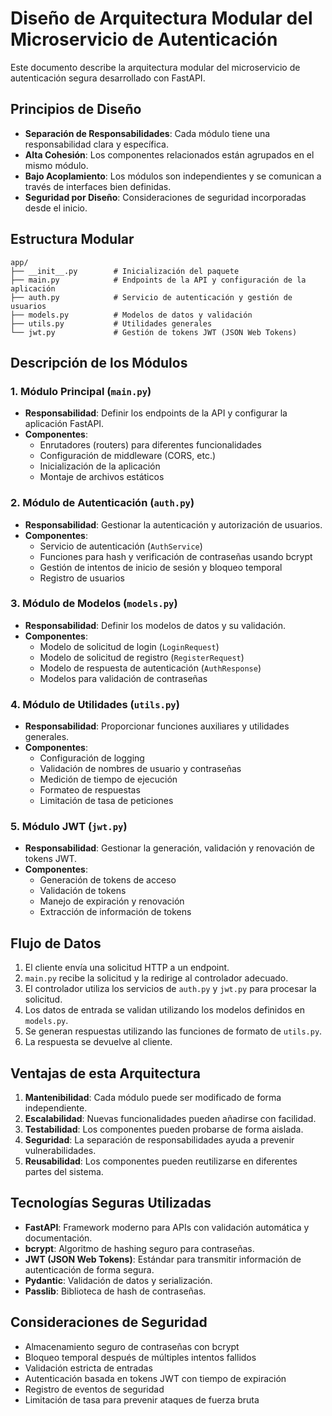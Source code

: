 # Diseño de Arquitectura Modular del Microservicio de Autenticación

Este documento describe la arquitectura modular del microservicio de autenticación segura desarrollado con FastAPI.

## Principios de Diseño

- **Separación de Responsabilidades**: Cada módulo tiene una responsabilidad clara y específica.
- **Alta Cohesión**: Los componentes relacionados están agrupados en el mismo módulo.
- **Bajo Acoplamiento**: Los módulos son independientes y se comunican a través de interfaces bien definidas.
- **Seguridad por Diseño**: Consideraciones de seguridad incorporadas desde el inicio.

## Estructura Modular

```
app/
├── __init__.py        # Inicialización del paquete
├── main.py            # Endpoints de la API y configuración de la aplicación
├── auth.py            # Servicio de autenticación y gestión de usuarios
├── models.py          # Modelos de datos y validación
├── utils.py           # Utilidades generales
└── jwt.py             # Gestión de tokens JWT (JSON Web Tokens)
```

## Descripción de los Módulos

### 1. Módulo Principal (`main.py`)
- **Responsabilidad**: Definir los endpoints de la API y configurar la aplicación FastAPI.
- **Componentes**:
  - Enrutadores (routers) para diferentes funcionalidades
  - Configuración de middleware (CORS, etc.)
  - Inicialización de la aplicación
  - Montaje de archivos estáticos

### 2. Módulo de Autenticación (`auth.py`)
- **Responsabilidad**: Gestionar la autenticación y autorización de usuarios.
- **Componentes**:
  - Servicio de autenticación (`AuthService`)
  - Funciones para hash y verificación de contraseñas usando bcrypt
  - Gestión de intentos de inicio de sesión y bloqueo temporal
  - Registro de usuarios

### 3. Módulo de Modelos (`models.py`)
- **Responsabilidad**: Definir los modelos de datos y su validación.
- **Componentes**:
  - Modelo de solicitud de login (`LoginRequest`)
  - Modelo de solicitud de registro (`RegisterRequest`)
  - Modelo de respuesta de autenticación (`AuthResponse`)
  - Modelos para validación de contraseñas

### 4. Módulo de Utilidades (`utils.py`)
- **Responsabilidad**: Proporcionar funciones auxiliares y utilidades generales.
- **Componentes**:
  - Configuración de logging
  - Validación de nombres de usuario y contraseñas
  - Medición de tiempo de ejecución
  - Formateo de respuestas
  - Limitación de tasa de peticiones

### 5. Módulo JWT (`jwt.py`)
- **Responsabilidad**: Gestionar la generación, validación y renovación de tokens JWT.
- **Componentes**:
  - Generación de tokens de acceso
  - Validación de tokens
  - Manejo de expiración y renovación
  - Extracción de información de tokens

## Flujo de Datos

1. El cliente envía una solicitud HTTP a un endpoint.
2. `main.py` recibe la solicitud y la redirige al controlador adecuado.
3. El controlador utiliza los servicios de `auth.py` y `jwt.py` para procesar la solicitud.
4. Los datos de entrada se validan utilizando los modelos definidos en `models.py`.
5. Se generan respuestas utilizando las funciones de formato de `utils.py`.
6. La respuesta se devuelve al cliente.

## Ventajas de esta Arquitectura

1. **Mantenibilidad**: Cada módulo puede ser modificado de forma independiente.
2. **Escalabilidad**: Nuevas funcionalidades pueden añadirse con facilidad.
3. **Testabilidad**: Los componentes pueden probarse de forma aislada.
4. **Seguridad**: La separación de responsabilidades ayuda a prevenir vulnerabilidades.
5. **Reusabilidad**: Los componentes pueden reutilizarse en diferentes partes del sistema.

## Tecnologías Seguras Utilizadas

- **FastAPI**: Framework moderno para APIs con validación automática y documentación.
- **bcrypt**: Algoritmo de hashing seguro para contraseñas.
- **JWT (JSON Web Tokens)**: Estándar para transmitir información de autenticación de forma segura.
- **Pydantic**: Validación de datos y serialización.
- **Passlib**: Biblioteca de hash de contraseñas.

## Consideraciones de Seguridad

- Almacenamiento seguro de contraseñas con bcrypt
- Bloqueo temporal después de múltiples intentos fallidos
- Validación estricta de entradas
- Autenticación basada en tokens JWT con tiempo de expiración
- Registro de eventos de seguridad
- Limitación de tasa para prevenir ataques de fuerza bruta
